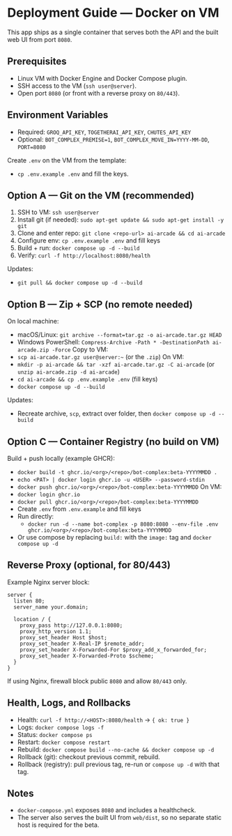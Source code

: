 # Deployment Guide — Docker on VM

This app ships as a single container that serves both the API and the built web UI from port `8080`.

## Prerequisites
- Linux VM with Docker Engine and Docker Compose plugin.
- SSH access to the VM (`ssh user@server`).
- Open port `8080` (or front with a reverse proxy on `80/443`).

## Environment Variables
- Required: `GROQ_API_KEY`, `TOGETHERAI_API_KEY`, `CHUTES_API_KEY`
- Optional: `BOT_COMPLEX_PREMISE=1`, `BOT_COMPLEX_MOVE_IN=YYYY-MM-DD`, `PORT=8080`

Create `.env` on the VM from the template:
- `cp .env.example .env` and fill the keys.

## Option A — Git on the VM (recommended)
1) SSH to VM: `ssh user@server`
2) Install git (if needed): `sudo apt-get update && sudo apt-get install -y git`
3) Clone and enter repo: `git clone <repo-url> ai-arcade && cd ai-arcade`
4) Configure env: `cp .env.example .env` and fill keys
5) Build + run: `docker compose up -d --build`
6) Verify: `curl -f http://localhost:8080/health`

Updates:
- `git pull && docker compose up -d --build`

## Option B — Zip + SCP (no remote needed)
On local machine:
- macOS/Linux: `git archive --format=tar.gz -o ai-arcade.tar.gz HEAD`
- Windows PowerShell: `Compress-Archive -Path * -DestinationPath ai-arcade.zip -Force`
Copy to VM:
- `scp ai-arcade.tar.gz user@server:~` (or the `.zip`)
On VM:
- `mkdir -p ai-arcade && tar -xzf ai-arcade.tar.gz -C ai-arcade` (or `unzip ai-arcade.zip -d ai-arcade`)
- `cd ai-arcade && cp .env.example .env` (fill keys)
- `docker compose up -d --build`

Updates:
- Recreate archive, `scp`, extract over folder, then `docker compose up -d --build`

## Option C — Container Registry (no build on VM)
Build + push locally (example GHCR):
- `docker build -t ghcr.io/<org>/<repo>/bot-complex:beta-YYYYMMDD .`
- `echo <PAT> | docker login ghcr.io -u <USER> --password-stdin`
- `docker push ghcr.io/<org>/<repo>/bot-complex:beta-YYYYMMDD`
On VM:
- `docker login ghcr.io`
- `docker pull ghcr.io/<org>/<repo>/bot-complex:beta-YYYYMMDD`
- Create `.env` from `.env.example` and fill keys
- Run directly:
  - `docker run -d --name bot-complex -p 8080:8080 --env-file .env ghcr.io/<org>/<repo>/bot-complex:beta-YYYYMMDD`
- Or use compose by replacing `build:` with the `image:` tag and `docker compose up -d`

## Reverse Proxy (optional, for 80/443)
Example Nginx server block:
```
server {
  listen 80;
  server_name your.domain;

  location / {
    proxy_pass http://127.0.0.1:8080;
    proxy_http_version 1.1;
    proxy_set_header Host $host;
    proxy_set_header X-Real-IP $remote_addr;
    proxy_set_header X-Forwarded-For $proxy_add_x_forwarded_for;
    proxy_set_header X-Forwarded-Proto $scheme;
  }
}
```
If using Nginx, firewall block public `8080` and allow `80/443` only.

## Health, Logs, and Rollbacks
- Health: `curl -f http://<HOST>:8080/health` → `{ ok: true }`
- Logs: `docker compose logs -f`
- Status: `docker compose ps`
- Restart: `docker compose restart`
- Rebuild: `docker compose build --no-cache && docker compose up -d`
- Rollback (git): checkout previous commit, rebuild.
- Rollback (registry): pull previous tag, re-run or `compose up -d` with that tag.

## Notes
- `docker-compose.yml` exposes `8080` and includes a healthcheck.
- The server also serves the built UI from `web/dist`, so no separate static host is required for the beta.
